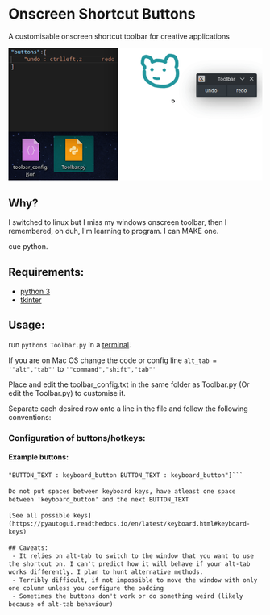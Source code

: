 # Onscreen Shortcut Buttons
A customisable onscreen shortcut toolbar for creative applications

![screen-gif](./example.gif)

## Why?
I switched to linux but I miss my windows onscreen toolbar, then I remembered, oh duh, I'm learning to program. I can MAKE one. 

cue python.

## Requirements:
- [python 3](https://www.python.org/downloads/)
- [tkinter](https://tkdocs.com/tutorial/install.html")

## Usage:
run `python3 Toolbar.py` in a [terminal](https://pythonbasics.org/execute-python-scripts/).

If you are on Mac OS change the code or config line `alt_tab = '"alt","tab"'` to `'"command","shift","tab"'`

Place and edit the toolbar_config.txt in the same folder as Toolbar.py (Or edit the Toolbar.py) to customise it.

Separate each desired row onto a line in the file and follow the following conventions:

### Configuration of buttons/hotkeys:
#### Example buttons:
```["BUTTON_TEXT : keyboard_button BUTTON_TEXT : keyboard_button,keyboard_button BUTTON_TEXT keyboard_button,keyboard_button,keyboard_button",
"BUTTON_TEXT : keyboard_button BUTTON_TEXT : keyboard_button"]```

Do not put spaces between keyboard keys, have atleast one space between 'keyboard_button' and the next BUTTON_TEXT

[See all possible keys](https://pyautogui.readthedocs.io/en/latest/keyboard.html#keyboard-keys)

## Caveats:
 - It relies on alt-tab to switch to the window that you want to use the shortcut on. I can't predict how it will behave if your alt-tab works differently. I plan to hunt alternative methods.
 - Terribly difficult, if not impossible to move the window with only one column unless you configure the padding
 - Sometimes the buttons don't work or do something weird (likely because of alt-tab behaviour)
